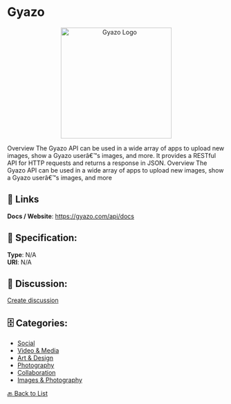 # Gyazo
<p align="center">
    <img width="256" src="https://raw.githubusercontent.com/apis-list/apis-list/main/apis/gyazo/logo_256x256.png" alt="Gyazo Logo"/>
</p>

Overview The Gyazo API can be used in a wide array of apps to upload new images, show a Gyazo userâ€™s images, and more.  It provides a RESTful API for HTTP requests and returns a response in JSON. Overview The Gyazo API can be used in a wide array of apps to upload new images, show a Gyazo userâ€™s images, and more

##  🔗 Links
**Docs / Website**: https://gyazo.com/api/docs

## 🧬 Specification:
**Type**: N/A  
**URI**: N/A

## 💬 Discussion:
[Create discussion](https://github.com/apis-list/apis-list/discussions/new)

## 🗄️ Categories:
- [Social](https://github.com/apis-list/apis-list#social)
- [Video & Media](https://github.com/apis-list/apis-list#video--media)
- [Art & Design](https://github.com/apis-list/apis-list#art--design)
- [Photography](https://github.com/apis-list/apis-list#photography)
- [Collaboration](https://github.com/apis-list/apis-list#collaboration)
- [Images & Photography](https://github.com/apis-list/apis-list#images--photography)




[🔙 Back to List](https://github.com/apis-list/apis-list)
